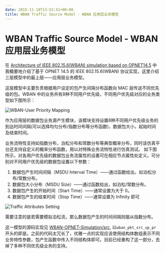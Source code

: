 ```yaml
---
date: 2015-11-18T13:52:51+08:00
title: WBAN Traffic Source Model - WBAN 应用层业务模型
---
```


# WBAN Traffic Source Model - WBAN 应用层业务模型

在 [Architecture of IEEE 802.15.6(WBAN) simulation based on OPNET14.5](http://blog.yuanbin.me/posts/2014/06/architecture-of-ieee-802156-simulation-based-on-opnet145.html) 中我概要地介绍了基于 OPNET 14.5 的 IEEE 802.15.6(WBAN) 协议实现，这里介绍三层模型中的最上层——应用层业务模型。

这层模型中主要负责根据用户设定的包产生间隔分布函数向 MAC 层传送不同优先级的包。WBAN 中的业务共有8种不同用户优先级，不同用户优先级对应的业务类型如下图所示：

![WBAN-User Priority Mapping](http://7xojrx.com1.z0.glb.clouddn.com/images/misc/wban_traffic_up8.png)

<!--more-->

作为应用层的数据包业务源产生模块，该模块支持设置8种不同用户优先级业务的到达时间间隔(可以选择均匀分布/指数分布等分布函数)，数据包大小，起始时间及结束时间。

业务流特性支持如指数分布，泊松分布和常数分布等典型概率分布，同时该仿真平台还支持自定义的概率分布函数，用以对特殊业务流特性进行仿真测试。
如下图所示，对各用户优先级的数据包业务流属性的设置可在相应节点属性处定义。可分别对不同用户优先级的数据包设置以下参数：

1. 数据包产生时间间隔（MSDU Interval Time）——通过函数给出，如泊松分布/常数分布。
2. 数据包大小分布（MSDU Size）——通过函数给出，如泊松/常数分布。
3. 数据包产生的开始时间（Start Time）——通常设置为大于 0。
4. 数据包产生的结束时间（Stop Time）——通常设置为 Infinity 即可

![Traffic Attributes Setting](http://7xojrx.com1.z0.glb.clouddn.com/images/misc/wban_traffic_attr_up.png)

需要注意的是若需要模拟泊松流，那么数据包产生的时间间隔则服从指数分布。

这一模型的源码实现见 [WBAN-OPNET-Simulation/src](https://github.com/billryan/WBAN-OPNET-Simulation/tree/master/src), 以`wban_pkt_src_up_pr` 开头的即是。之前的代码太冗长了，优雅一点的实现应该使用结构体数组表示不同业务特性参数，包产生函数中传入不同结构体即可。目前已经重构了这一部分，去掉了多种不同优先级业务的支持。